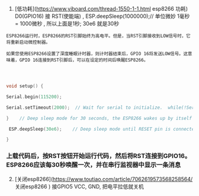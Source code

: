 
1. [低功耗](https://www.yiboard.com/thread-1550-1-1.html  esp8266 功耗) D0(GPIO16) 接 RST(使能端) , ESP.deepSleep(1000000);// 单位微妙 1毫秒 = 1000微秒 , 所以上面是1秒; 30e6 就是30秒

```
ESP8266运行时，ESP8266的RST引脚始终为高电平。但是，当RST引脚接收到LOW信号时，它将重新启动微控制器。

如果您使用ESP8266设置了深度睡眠计时器，则计时器结束后，GPIO 16将发送LOW信号。这意味着，GPIO 16连接到RST引脚后，可以在设定的时间后唤醒ESP8266。



```

```c++

void setup() {  

Serial.begin(115200);  

Serial.setTimeout(2000);  // Wait for serial to initialize.  while(!Serial) {

}    // Deep sleep mode for 30 seconds, the ESP8266 wakes up by itself when GPIO 16 (D0 in NodeMCU board) is connected to the RESET pin  Serial.println("I'm awake, but I'm going into deep sleep mode for 30 seconds"); 

 ESP.deepSleep(30e6);    // Deep sleep mode until RESET pin is connected to a LOW signal (for example pushbutton or magnetic reed switch)  //Serial.println("I'm awake, but I'm going into deep sleep mode until RESET pin is connected to a LOW signal");  //ESP.deepSleep(0); }void loop() {

} 
```

### 上载代码后，按RST按钮开始运行代码，然后将RST连接到GPIO16。ESP8266应该每30秒唤醒一次，并在串行监视器中显示一条消息 

2. [关闭esp8266](https://www.toutiao.com/article/7062619573568258564/ 关闭esp8266 ) 接GPIO5 VCC, GND, 把电平拉低就关机
